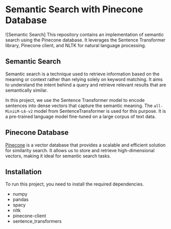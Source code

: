 # Semantic Search with Pinecone Database

![Semantic Search]
This repository contains an implementation of semantic search using the Pinecone database. It leverages the Sentence Transformer library, Pinecone client, and NLTK for natural language processing.

## Semantic Search

Semantic search is a technique used to retrieve information based on the meaning or context rather than relying solely on keyword matching. It aims to understand the intent behind a query and retrieve relevant results that are semantically similar.

In this project, we use the Sentence Transformer model to encode sentences into dense vectors that capture the semantic meaning. The `all-MiniLM-L6-v2` model from SentenceTransformer is used for this purpose. It is a pre-trained language model fine-tuned on a large corpus of text data.

## Pinecone Database

[Pinecone](https://www.pinecone.io/) is a vector database that provides a scalable and efficient solution for similarity search. It allows us to store and retrieve high-dimensional vectors, making it ideal for semantic search tasks.

## Installation

To run this project, you need to install the required dependencies. 
- numpy 
- pandas 
- spacy
- nltk
- pinecone-client
- sentence_transformers



